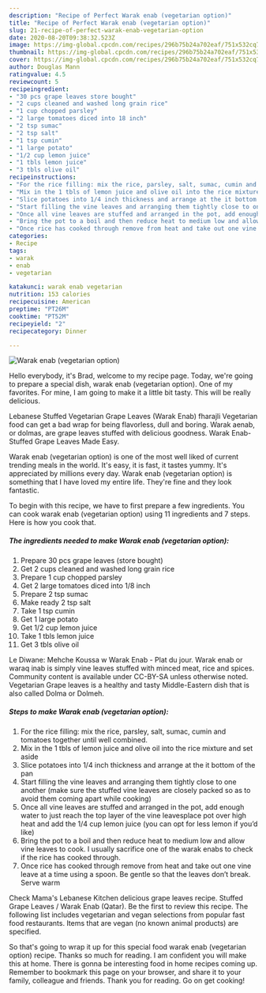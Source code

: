 ```yaml
---
description: "Recipe of Perfect Warak enab (vegetarian option)"
title: "Recipe of Perfect Warak enab (vegetarian option)"
slug: 21-recipe-of-perfect-warak-enab-vegetarian-option
date: 2020-08-20T09:38:32.523Z
image: https://img-global.cpcdn.com/recipes/296b75b24a702eaf/751x532cq70/warak-enab-vegetarian-option-recipe-main-photo.jpg
thumbnail: https://img-global.cpcdn.com/recipes/296b75b24a702eaf/751x532cq70/warak-enab-vegetarian-option-recipe-main-photo.jpg
cover: https://img-global.cpcdn.com/recipes/296b75b24a702eaf/751x532cq70/warak-enab-vegetarian-option-recipe-main-photo.jpg
author: Douglas Mann
ratingvalue: 4.5
reviewcount: 5
recipeingredient:
- "30 pcs grape leaves store bought"
- "2 cups cleaned and washed long grain rice"
- "1 cup chopped parsley"
- "2 large tomatoes diced into 18 inch"
- "2 tsp sumac"
- "2 tsp salt"
- "1 tsp cumin"
- "1 large potato"
- "1/2 cup lemon juice"
- "1 tbls lemon juice"
- "3 tbls olive oil"
recipeinstructions:
- "For the rice filling: mix the rice, parsley, salt, sumac, cumin and tomatoes together until well combined."
- "Mix in the 1 tbls of lemon juice and olive oil into the rice mixture and set aside"
- "Slice potatoes into 1/4 inch thickness and arrange at the it bottom of the pan"
- "Start filling the vine leaves and arranging them tightly close to one another (make sure the stuffed vine leaves are closely packed so as to avoid them coming apart while cooking)"
- "Once all vine leaves are stuffed and arranged in the pot, add enough water to just reach the top layer of the vine leavesplace pot over high heat and add the 1/4 cup lemon juice (you can opt for less lemon if you’d like)"
- "Bring the pot to a boil and then reduce heat to medium low and allow vine leaves to cook. I usually sacrifice one of the warak enabs to check if the rice has cooked through."
- "Once rice has cooked through remove from heat and take out one vine leave at a time using a spoon. Be gentle so that the leaves don’t break. Serve warm"
categories:
- Recipe
tags:
- warak
- enab
- vegetarian

katakunci: warak enab vegetarian 
nutrition: 153 calories
recipecuisine: American
preptime: "PT26M"
cooktime: "PT52M"
recipeyield: "2"
recipecategory: Dinner

---
```



![Warak enab (vegetarian option)](https://img-global.cpcdn.com/recipes/296b75b24a702eaf/751x532cq70/warak-enab-vegetarian-option-recipe-main-photo.jpg)

Hello everybody, it's Brad, welcome to my recipe page. Today, we're going to prepare a special dish, warak enab (vegetarian option). One of my favorites. For mine, I am going to make it a little bit tasty. This will be really delicious.

Lebanese Stuffed Vegetarian Grape Leaves (Warak Enab) fharajli Vegetarian food can get a bad wrap for being flavorless, dull and boring. Warak aenab, or dolmas, are grape leaves stuffed with delicious goodness. Warak Enab- Stuffed Grape Leaves Made Easy.

Warak enab (vegetarian option) is one of the most well liked of current trending meals in the world. It's easy, it is fast, it tastes yummy. It's appreciated by millions every day. Warak enab (vegetarian option) is something that I have loved my entire life. They're fine and they look fantastic.


To begin with this recipe, we have to first prepare a few ingredients. You can cook warak enab (vegetarian option) using 11 ingredients and 7 steps. Here is how you cook that.

<!--inarticleads1-->

##### The ingredients needed to make Warak enab (vegetarian option):

1. Prepare 30 pcs grape leaves (store bought)
1. Get 2 cups cleaned and washed long grain rice
1. Prepare 1 cup chopped parsley
1. Get 2 large tomatoes diced into 1/8 inch
1. Prepare 2 tsp sumac
1. Make ready 2 tsp salt
1. Take 1 tsp cumin
1. Get 1 large potato
1. Get 1/2 cup lemon juice
1. Take 1 tbls lemon juice
1. Get 3 tbls olive oil


Le Diwane: Mehche Koussa w Warak Enab - Plat du jour. Warak enab or waraq inab is simply vine leaves stuffed with minced meat, rice and spices. Community content is available under CC-BY-SA unless otherwise noted. Vegetarian Grape leaves is a healthy and tasty Middle-Eastern dish that is also called Dolma or Dolmeh. 

<!--inarticleads2-->

##### Steps to make Warak enab (vegetarian option):

1. For the rice filling: mix the rice, parsley, salt, sumac, cumin and tomatoes together until well combined.
1. Mix in the 1 tbls of lemon juice and olive oil into the rice mixture and set aside
1. Slice potatoes into 1/4 inch thickness and arrange at the it bottom of the pan
1. Start filling the vine leaves and arranging them tightly close to one another (make sure the stuffed vine leaves are closely packed so as to avoid them coming apart while cooking)
1. Once all vine leaves are stuffed and arranged in the pot, add enough water to just reach the top layer of the vine leavesplace pot over high heat and add the 1/4 cup lemon juice (you can opt for less lemon if you’d like)
1. Bring the pot to a boil and then reduce heat to medium low and allow vine leaves to cook. I usually sacrifice one of the warak enabs to check if the rice has cooked through.
1. Once rice has cooked through remove from heat and take out one vine leave at a time using a spoon. Be gentle so that the leaves don’t break. Serve warm


Check Mama&#39;s Lebanese Kitchen delicious grape leaves recipe. Stuffed Grape Leaves / Warak Enab (Qatar). Be the first to review this recipe. The following list includes vegetarian and vegan selections from popular fast food restaurants. Items that are vegan (no known animal products) are specified. 

So that's going to wrap it up for this special food warak enab (vegetarian option) recipe. Thanks so much for reading. I am confident you will make this at home. There is gonna be interesting food in home recipes coming up. Remember to bookmark this page on your browser, and share it to your family, colleague and friends. Thank you for reading. Go on get cooking!
